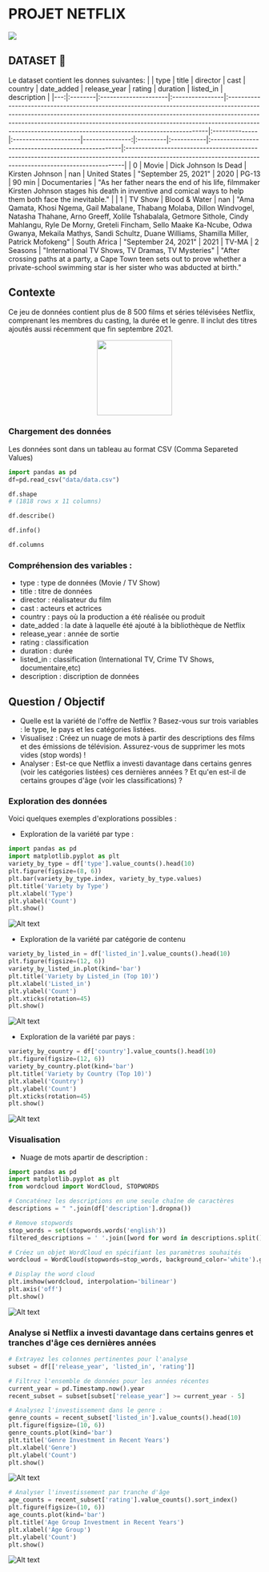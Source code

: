 # PROJET NETFLIX
<img src="/img/logo-epi.png" >



## DATASET :file_folder: 
Le dataset contient
les donnes suivantes: 
|    | type    | title                | director        | cast                                                                                                                                                                                                                                                                                                              | country       | date_added           |   release_year | rating   | duration   | listed_in                                         | description                                                                                                                                                |
|---:|:--------|:---------------------|:----------------|:------------------------------------------------------------------------------------------------------------------------------------------------------------------------------------------------------------------------------------------------------------------------------------------------------------------|:--------------|:---------------------|---------------:|:---------|:-----------|:--------------------------------------------------|:-----------------------------------------------------------------------------------------------------------------------------------------------------------|
|  0 | Movie   | Dick Johnson Is Dead | Kirsten Johnson | nan                                                                                                                                                                                                                                                                                                               | United States | "September 25, 2021" |           2020 | PG-13    | 90 min     | Documentaries                                     | "As her father nears the end of his life, filmmaker Kirsten Johnson stages his death in inventive and comical ways to help them both face the inevitable." |
|  1 | TV Show | Blood & Water        | nan             | "Ama Qamata, Khosi Ngema, Gail Mabalane, Thabang Molaba, Dillon Windvogel, Natasha Thahane, Arno Greeff, Xolile Tshabalala, Getmore Sithole, Cindy Mahlangu, Ryle De Morny, Greteli Fincham, Sello Maake Ka-Ncube, Odwa Gwanya, Mekaila Mathys, Sandi Schultz, Duane Williams, Shamilla Miller, Patrick Mofokeng" | South Africa  | "September 24, 2021" |           2021 | TV-MA    | 2 Seasons  | "International TV Shows, TV Dramas, TV Mysteries" | "After crossing paths at a party, a Cape Town teen sets out to prove whether a private-school swimming star is her sister who was abducted at birth."

## Contexte 
Ce jeu de données contient plus de 8 500 films et séries télévisées Netflix, comprenant les membres du casting, la durée et le genre. Il inclut des titres ajoutés aussi récemment que fin septembre 2021.

<p align ="center"><img src="/img/Netflix.png"  width="150" height="150"> </p>

### Chargement des données
 Les données sont dans un tableau au format CSV (Comma Separeted Values)
 ```python 
 import pandas as pd
 df=pd.read_csv("data/data.csv")
 ```
 ```python 
 df.shape
 # (1818 rows x 11 columns)
 ```
 ```python
 df.describe()
 ```
 ```python
df.info()
 ```
  ```python
df.columns
 ```
 ### Compréhension des variables :
 - type : type de données (Movie / TV Show)
 - title : titre de données
 - director : réalisateur du film
 - cast :  acteurs et actrices 
 - country : pays où la production a été réalisée ou produit
 - date_added : la date à laquelle été ajouté à la bibliothèque de Netflix
 - release_year : année de sortie
 - rating : classification
 - duration : durée
 - listed_in : classification (International TV, Crime TV Shows, documentaire,etc)
 - description : discription de données

## Question / Objectif
 - Quelle est la variété de l'offre de Netflix ? Basez-vous sur trois variables : le type, le pays et les catégories listées.
 - Visualisez : Créez un nuage de mots à partir des descriptions des films et des émissions de télévision. Assurez-vous de supprimer les mots vides (stop words) !
 - Analyser : Est-ce que Netflix a investi davantage dans certains genres (voir les catégories listées) ces dernières années ? Et qu'en est-il de certains groupes d'âge (voir les classifications) ?

 ### Exploration des données
 Voici quelques exemples d'explorations possibles :
 - Exploration de la variété par type :
```python
import pandas as pd
import matplotlib.pyplot as plt
variety_by_type = df['type'].value_counts().head(10)
plt.figure(figsize=(8, 6))
plt.bar(variety_by_type.index, variety_by_type.values)
plt.title('Variety by Type')
plt.xlabel('Type')
plt.ylabel('Count')
plt.show()
```
![Alt text](image-3.png)
- Exploration de la variété par catégorie de contenu 
```python
variety_by_listed_in = df['listed_in'].value_counts().head(10)
plt.figure(figsize=(12, 6))
variety_by_listed_in.plot(kind='bar')
plt.title('Variety by Listed_in (Top 10)')
plt.xlabel('Listed_in')
plt.ylabel('Count')
plt.xticks(rotation=45)
plt.show()
```
  ![Alt text](image-1.png)
 - Exploration de la variété par pays :
```python
variety_by_country = df['country'].value_counts().head(10)
plt.figure(figsize=(12, 6))
variety_by_country.plot(kind='bar')
plt.title('Variety by Country (Top 10)')
plt.xlabel('Country')
plt.ylabel('Count')
plt.xticks(rotation=45)
plt.show() 
```
![Alt text](image-2.png)

### Visualisation
- Nuage de mots apartir de description : 
```python
import pandas as pd
import matplotlib.pyplot as plt
from wordcloud import WordCloud, STOPWORDS

# Concaténez les descriptions en une seule chaîne de caractères
descriptions = " ".join(df['description'].dropna())

# Remove stopwords
stop_words = set(stopwords.words('english'))
filtered_descriptions = ' '.join([word for word in descriptions.split() if word.lower() not in stop_words])

# Créez un objet WordCloud en spécifiant les paramètres souhaités
wordcloud = WordCloud(stopwords=stop_words, background_color='white').generate(filtered_descriptions)

# Display the word cloud
plt.imshow(wordcloud, interpolation='bilinear')
plt.axis('off')
plt.show()
```
![Alt text](image-4.png)

### Analyse si Netflix a investi davantage dans certains genres et tranches d'âge ces dernières années
  ```python
  # Extrayez les colonnes pertinentes pour l'analyse
  subset = df[['release_year', 'listed_in', 'rating']]
 
  # Filtrez l'ensemble de données pour les années récentes
  current_year = pd.Timestamp.now().year
  recent_subset = subset[subset['release_year'] >= current_year - 5]

 # Analysez l'investissement dans le genre :
 genre_counts = recent_subset['listed_in'].value_counts().head(10)
plt.figure(figsize=(10, 6))
genre_counts.plot(kind='bar')
plt.title('Genre Investment in Recent Years')
plt.xlabel('Genre')
plt.ylabel('Count')
plt.show()
```
![Alt text](image-5.png)

```python
# Analyser l'investissement par tranche d'âge
age_counts = recent_subset['rating'].value_counts().sort_index()
plt.figure(figsize=(10, 6))
age_counts.plot(kind='bar')
plt.title('Age Group Investment in Recent Years')
plt.xlabel('Age Group')
plt.ylabel('Count')
plt.show()
```
![Alt text](image-6.png)


